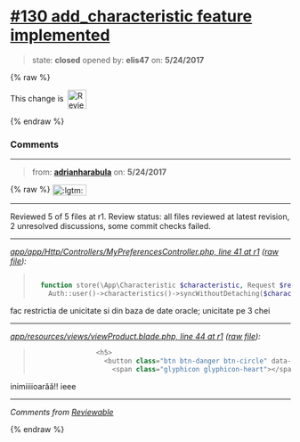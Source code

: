# [\#130 add_characteristic feature implemented](https://github.com/adrianharabula/condr/pull/130)

> state: **closed** opened by: **elis47** on: **5/24/2017**

{% raw %}


<!-- Reviewable:start -->
This change is [<img src="https://reviewable.io/review_button.svg" height="34" align="absmiddle" alt="Reviewable"/>](https://reviewable.io/reviews/adrianharabula/condr/130)
<!-- Reviewable:end -->

{% endraw %}


### Comments

---
> from: [**adrianharabula**](https://github.com/adrianharabula/condr/pull/130#issuecomment-303842445) on: **5/24/2017**

{% raw %}
<img class="emoji" title=":lgtm:" alt=":lgtm:" align="absmiddle" src="https://reviewable.io/lgtm.png" height="20" width="61"/>

---

Reviewed 5 of 5 files at r1.
Review status: all files reviewed at latest revision, 2 unresolved discussions, some commit checks failed.

---

*[app/app/Http/Controllers/MyPreferencesController.php, line 41 at r1](https://reviewable.io:443/reviews/adrianharabula/condr/130#-Kkw7K4fasrgjQKtKrdk:-Kkw7K4gKs5lhuSeeksf:bstbqlm) ([raw file](https://github.com/adrianharabula/condr/blob/2ee04ead01d4f38c2e08e97bb98760895107b29e/app/app/Http/Controllers/MyPreferencesController.php#L41)):*
> ```PHP
> 
>   function store(\App\Characteristic $characteristic, Request $request) {
>     Auth::user()->characteristics()->syncWithoutDetaching($characteristic);
> ```

fac restrictia de unicitate si din baza de date oracle; unicitate pe 3 chei

---

*[app/resources/views/viewProduct.blade.php, line 44 at r1](https://reviewable.io:443/reviews/adrianharabula/condr/130#-Kkw8VxsXExVF_GNuj7H:-Kkw8VxsXExVF_GNuj7I:b-nn5mly) ([raw file](https://github.com/adrianharabula/condr/blob/2ee04ead01d4f38c2e08e97bb98760895107b29e/app/resources/views/viewProduct.blade.php#L44)):*
> ```PHP
>                 <h5>
>                   <button class="btn btn-danger btn-circle" data-toggle="tooltip" title="Add me to your preferences!">
>                     <span class="glyphicon glyphicon-heart"></span>{{ $characteristic->name }}: {{ $characteristic->values() }}
> ```

inimiiiioarăă!! ieee

---


*Comments from [Reviewable](https://reviewable.io:443/reviews/adrianharabula/condr/130#-:-Kkw8DIMSY2NoVOQfjtw:bnfp4nl)*
<!-- Sent from Reviewable.io -->

{% endraw %}
